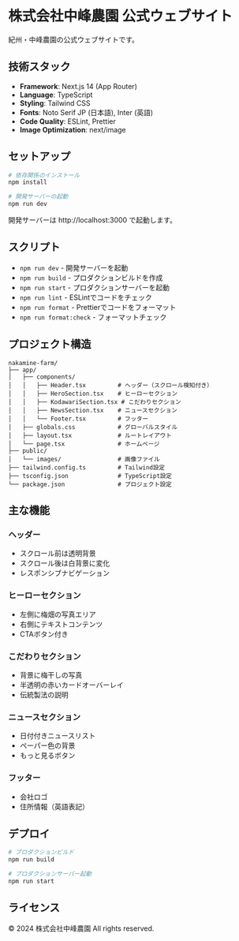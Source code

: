# 株式会社中峰農園 公式ウェブサイト

紀州・中峰農園の公式ウェブサイトです。

## 技術スタック

- **Framework**: Next.js 14 (App Router)
- **Language**: TypeScript
- **Styling**: Tailwind CSS
- **Fonts**: Noto Serif JP (日本語), Inter (英語)
- **Code Quality**: ESLint, Prettier
- **Image Optimization**: next/image

## セットアップ

```bash
# 依存関係のインストール
npm install

# 開発サーバーの起動
npm run dev
```

開発サーバーは http://localhost:3000 で起動します。

## スクリプト

- `npm run dev` - 開発サーバーを起動
- `npm run build` - プロダクションビルドを作成
- `npm run start` - プロダクションサーバーを起動
- `npm run lint` - ESLintでコードをチェック
- `npm run format` - Prettierでコードをフォーマット
- `npm run format:check` - フォーマットチェック

## プロジェクト構造

```
nakamine-farm/
├── app/
│   ├── components/
│   │   ├── Header.tsx         # ヘッダー（スクロール検知付き）
│   │   ├── HeroSection.tsx    # ヒーローセクション
│   │   ├── KodawariSection.tsx # こだわりセクション
│   │   ├── NewsSection.tsx    # ニュースセクション
│   │   └── Footer.tsx         # フッター
│   ├── globals.css            # グローバルスタイル
│   ├── layout.tsx             # ルートレイアウト
│   └── page.tsx               # ホームページ
├── public/
│   └── images/                # 画像ファイル
├── tailwind.config.ts         # Tailwind設定
├── tsconfig.json              # TypeScript設定
└── package.json               # プロジェクト設定
```

## 主な機能

### ヘッダー

- スクロール前は透明背景
- スクロール後は白背景に変化
- レスポンシブナビゲーション

### ヒーローセクション

- 左側に梅畑の写真エリア
- 右側にテキストコンテンツ
- CTAボタン付き

### こだわりセクション

- 背景に梅干しの写真
- 半透明の赤いカードオーバーレイ
- 伝統製法の説明

### ニュースセクション

- 日付付きニュースリスト
- ペーパー色の背景
- もっと見るボタン

### フッター

- 会社ロゴ
- 住所情報（英語表記）

## デプロイ

```bash
# プロダクションビルド
npm run build

# プロダクションサーバー起動
npm run start
```

## ライセンス

© 2024 株式会社中峰農園 All rights reserved.
